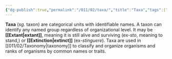 ```yaml
---
{"dg-publish":true,"permalink":"/011/02/taxa/","title":"Taxa","tags":["BIOL422"],"noteIcon":"1","created":"2024-09-26T13:45:04.135-07:00","updated":"2024-09-26T15:26:25.648-07:00"}
---
```


**Taxa** (*sg.* taxon) are categorical units with identifiable names. A taxon can identify any named group regardless of organizational level. It may be **[[Extant\|extant]]**, meaning it is still alive and surviving (ex-*sto*, meaning to stand,) or **[[Extinction\|extinct]]** (ex-*stinguere*). Taxa are used in [[011/02/Taxonomy\|taxonomy]] to classify and organize organisms and ranks of organisms by common names or traits.
